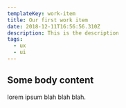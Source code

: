 ```yaml
---
templateKey: work-item
title: Our first work item
date: 2018-12-11T16:56:56.310Z
description: This is the description
tags:
  - ux
  - ui
---
```

## Some body content

lorem ipsum blah blah blah.
